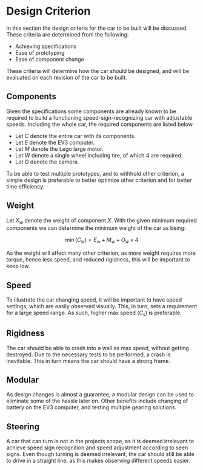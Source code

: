# Design Criterion

In this section the design criteria for the car to be built will be discussed. These criteria are determined from the following:

* Achieving specifications
* Ease of prototyping
* Ease of component change
 
These criteria will determine how the car should be designed, and will be evaluated on each revision of the car to be built.

## Components

Given the specifications some components are already known to be required to build a functioning speed-sign-recognizing car with adjustable speeds. Including the whole car, the required components are listed below.

  * Let $C$ denote the entire car with its components.
* Let $E$ denote the EV3 computer.
* Let $M$ denote the Lego large motor.
* Let $W$ denote a single wheel including tire, of which 4 are required.
* Let $O$ denote the camera.

To be able to test multiple prototypes, and to withhold other criterion, a simple design is preferable to better optimize other criterion and for better time efficiency.

## Weight

Let $X_w$ denote the weight of component $X$. With the given minimum required components we can determine the minimum weight of the car as being: 

$$\min(C_w) = E_w + M_w + O_w \times 4$$

As the weight will affect many other criterion, as more weight requires more torque, hence less speed, and reduced rigidness, this will be important to keep low.

## Speed

To illustrate the car changing speed, it will be important to have speed settings, which are easily observed visually. This, in turn, sets a requirement for a large speed range. As such, higher max speed ($C_s$) is preferable.

## Rigidness

The car should be able to crash into a wall as max speed, without getting destroyed. Due to the necessary tests to be performed, a crash is inevitable. This in turn means the car should have a strong frame.

## Modular

As design changes is almost a guarantee, a modular design can be used to eliminate some of the hassle later on. Other benefits include changing of battery on the EV3 computer, and testing multiple gearing solutions.

## Steering

A car that can turn is not in the projects scope, as it is deemed irrelevant to achieve speed sign recognition and speed adjustment according to seen signs. Even though turning is deemed irrelevant, the car should still be able to drive in a straight line, as this makes observing different speeds easier.
